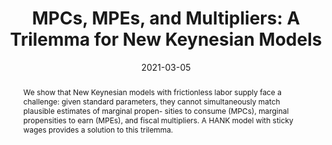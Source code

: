 ---
title: "MPCs, MPEs, and Multipliers: A Trilemma for New Keynesian Models"

date: 2021-03-05

publishDate: 2021-03-05T14:37:16.459582Z

authors: ["Adrien Auclert", "Bence Bardóczy", "Matthew Rognlie"]

publication_types: ["3"]

summary: "We show that New Keynesian models with frictionless labor supply face a challenge: given
standard parameters, they cannot simultaneously match plausible estimates of marginal propen-
sities to consume (MPCs), marginal propensities to earn (MPEs), and fiscal multipliers. A
HANK model with sticky wages provides a solution to this trilemma."

abstract: "We show that New Keynesian models with frictionless labor supply face a challenge: given
standard parameters, they cannot simultaneously match plausible estimates of marginal propen-
sities to consume (MPCs), marginal propensities to earn (MPEs), and fiscal multipliers. A
HANK model with sticky wages provides a solution to this trilemma."

featured: false

publication: "Forthcoming at the _Review of Economics and Statistics_"

<!-- url_code: https://github.com/shade-econ/sequence-jacobian -->

slides: ""
image:
   caption: 'The trilemma'
   preview_only: false
---